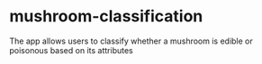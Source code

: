 # mushroom-classification
The app allows users to classify whether a mushroom is edible or poisonous based on its attributes
